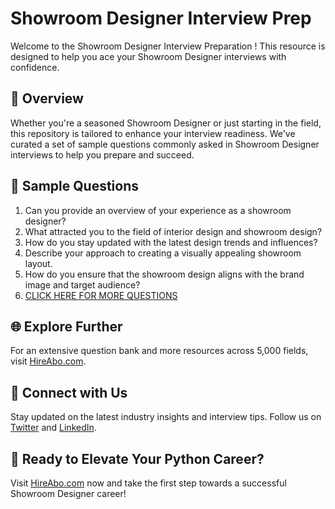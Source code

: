 # Showroom Designer Interview Prep

Welcome to the Showroom Designer Interview Preparation ! This resource is designed to help you ace your Showroom Designer interviews with confidence.

## 🚀 Overview

Whether you're a seasoned Showroom Designer or just starting in the field, this repository is tailored to enhance your interview readiness. We've curated a set of sample questions commonly asked in Showroom Designer interviews to help you prepare and succeed.

## 📝 Sample Questions

1. Can you provide an overview of your experience as a showroom designer?
2. What attracted you to the field of interior design and showroom design?
3. How do you stay updated with the latest design trends and influences?
4. Describe your approach to creating a visually appealing showroom layout.
5. How do you ensure that the showroom design aligns with the brand image and target audience?
6. [CLICK HERE FOR MORE QUESTIONS](https://hireabo.com/job/6_2_28/Showroom%20Designer)

## 🌐 Explore Further

For an extensive question bank and more resources across 5,000 fields, visit [HireAbo.com](https://www.hireabo.com).

## 📱 Connect with Us

Stay updated on the latest industry insights and interview tips. Follow us on [Twitter](https://twitter.com/hireabo) and [LinkedIn](https://www.linkedin.com/in/hire-abo-3609972a8/).

## 🚀 Ready to Elevate Your Python Career?

Visit [HireAbo.com](https://www.hireabo.com) now and take the first step towards a successful Showroom Designer career!